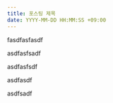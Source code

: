 ```yaml
---
title: 포스팅 제목
date: YYYY-MM-DD HH:MM:SS +09:00
---
```


fasdfasfasdf

asdfasfsadf

asdfasfsdf



asdfasdf

asdfsadf

